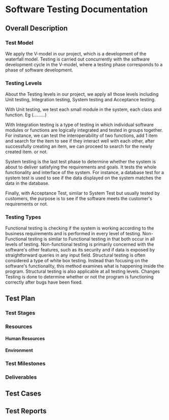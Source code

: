 # Software Testing Documentation

## Overall Description

### Test Model
We apply the V-model in our project, which is a development of the waterfall model. Testing is carried out concurrently with the software development cycle in the V-model, where a testing phase corresponds to a phase of software development.


### Testing Levels
About the Testing levels in our project, we apply all those levels including Unit testing, Integration testing, System testing and Acceptance testing.

With Unit testing, we test each small module in the system, each class and function. Eg (.........)

With Integration testing is a type of testing in which individual software modules or functions are logically integrated and tested in groups together. For instance, we can test the interoperability of two functions, add 1 item and search for the item to see if they interact well with each other, after successfully creating an item, we can proceed to search for the newly created item. or not.

System testing is the last test phase to determine whether the system is about to deliver satisfying the requirements and goals. It tests the whole functionality and interface of the system. For instance, a database test for a system test is used to see if the data displayed on the system matches the data in the database.

Finally, with Acceptance Test, similar to System Test but usually tested by customers, the purpose is to see if the software meets the customer's requirements or not.


### Testing Types
Functional testing is checking if the system is working according to the business requirements and is performed in every level of testing.
Non-Functional testing is similar to Functional testing in that both occur in all levels of testing. Non-functional testing is primarily concerned with the software's other features, such as its security and if data is exposed by straightforward queries in any input field.
Structural testing is often considered a type of white box testing. Instead than focusing on the software's functionality, this method examines what is happening inside the program. Structural testing is also applicable at all testing levels.
Changes Testing is done to determine whether or not the program is functioning correctly after bugs have been fixed.


## Test Plan

### Test Stages


### Resources

#### Human Resources


#### Environment


### Test Milestones


### Deliverables


## Test Cases


## Test Reports

